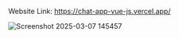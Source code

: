 Website Link: https://chat-app-vue-js.vercel.app/

![Screenshot 2025-03-07 145457](https://github.com/user-attachments/assets/2801a438-fdd1-4e11-afb9-1eacbd7bcbfe)
